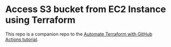 # Access S3 bucket from EC2 Instance using Terraform


This repo is a companion repo to the [Automate Terraform with GitHub Actions tutorial](https://developer.hashicorp.com/terraform/tutorials/automation/github-actions).
